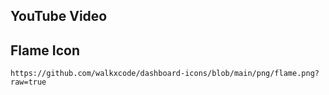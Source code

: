 ## YouTube Video

## Flame Icon

```text
https://github.com/walkxcode/dashboard-icons/blob/main/png/flame.png?raw=true
```

